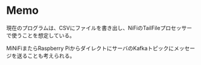 # Memo

現在のプログラムは、CSVにファイルを書き出し、NiFiのTailFileプロセッサーで使うことを想定している。

MiNiFiまたらRaspberry PiからダイレクトにサーバのKafkaトピックにメッセージを送ることも考えられる。
